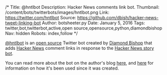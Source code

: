/*
Title: @hntlbot
Description: Hacker News comments link bot.
Thumbnail: /content/bots/twitterbots/images/hntlbot.png
Link: https://twitter.com/hntlbot
Source: https://github.com/dbish/hacker-news-tweet-linking-bot
Author: botsheeter.py
Date: January 5, 2016
Tags: twitter,bot,twitterbot,active,open source,opensource,python,diamondbishop
Nav: hidden
Robots: index,follow
*/

[@hntlbot](https://twitter.com/hntlbot) is an [open source](https://github.com/dbish/hacker-news-tweet-linking-bot) Twitter bot created by [Diamond Bishop](https://twitter.com/diamondbishop) that adds [Hacker News](https://news.ycombinator.com/) comment links in response to the [Hacker News story bot](https://twitter.com/newsycombinator).

You can read more about the bot on the author's blog [here](http://programmer-ego.blogspot.com/2015/01/building-twitter-bot-with-python.html), and [here](http://programmer-ego.blogspot.com/2015/11/hacker-news-twitter-bot-10-months-later.html) for information on how it's been used since it was created.
